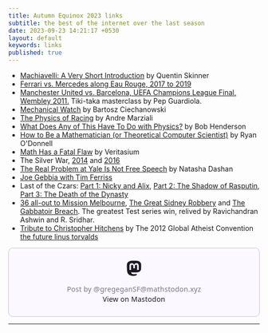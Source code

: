```yaml
---
title: Autumn Equinox 2023 links
subtitle: the best of the internet over the last season
date: 2023-09-23 14:21:17 +0530
layout: default
keywords: links
published: true
---
```


- [Machiavelli: A Very Short Introduction](https://www.youtube.com/watch?v=CKGuzJ6GwHM) by Quentin Skinner  
- [Ferrari vs. Mercedes along Eau Rouge, 2017 to 2019](https://www.youtube.com/watch?v=nNCQ_MDeVFE)  
- [Manchester United vs. Barcelona, UEFA Champions League Final, Wembley 2011.](https://www.youtube.com/watch?v=J_BfBIs3hgU) Tiki-taka masterclass by Pep Guardiola.  
- [Mechanical Watch](https://ciechanow.ski/mechanical-watch/) by Bartosz Ciechanowski  
- [The Physics of Racing](https://www.youtube.com/watch?v=bYp2vvUgEqE) by Andre Marziali  
- [What Does Any of This Have To Do with Physics?](https://nautil.us/issue/43/heroes/what-does-any-of-this-have-to-do-with-physics) by Bob Henderson  
- [How to Be a Mathematician (or Theoretical Computer Scientist)](https://www.cs.cmu.edu/~odonnell/toolkit13/how-to-do-math-and-tcs.pdf) by Ryan O'Donnell  
- [Math Has a Fatal Flaw](https://www.youtube.com/watch?v=HeQX2HjkcNo) by Veritasium  
- The Silver War, [2014](https://www.youtube.com/watch?v=BhSDGA5nrzw) and [2016](https://www.youtube.com/watch?v=OxIRc1m9NT4&pp)  
- [The Real Problem at Yale Is Not Free Speech](https://palladiummag.com/2019/08/05/the-real-problem-at-yale-is-not-free-speech/) by Natasha Dashan  
- [Joe Gebbia with Tim Ferriss](https://www.youtube.com/watch?v=Xao9DJEpk8I)  
- Last of the Czars: [Part 1: Nicky and Alix](https://youtu.be/mYo8SEvnsrM), [Part 2: The Shadow of Rasputin](https://youtu.be/Hx2zMUCsdM0), [Part 3: The Death of the Dynasty](https://youtu.be/f1em_lDQzmA)  
- [36 all-out to Mission Melbourne](https://www.youtube.com/watch?v=juZ3z8SH67w), [The Great Sidney Robbery](https://youtu.be/M1FPtT9xEJc) and [The Gabbatoir Breach](https://www.youtube.com/watch?v=HcsTN3sbyCM). The greatest Test series win, relived by Ravichandran Ashwin and R. Sridhar.  
- [Tribute to Christopher Hitchens](https://www.youtube.com/watch?v=iR0GyYaeI-k) by The 2012 Global Atheist Convention [the future linus torvalds](https://mastodon.social/@nixCraft/110900072073406421)

<blockquote class="mastodon-embed" data-embed-url="https://mathstodon.xyz/@gregeganSF/111028000635058048/embed" style="background: #FCF8FF; border-radius: 8px; border: 1px solid #C9C4DA; margin: 0; max-width: 540px; min-width: 270px; overflow: hidden; padding: 0;"> <a href="https://mathstodon.xyz/@gregeganSF/111028000635058048" target="_blank" style="align-items: center; color: #1C1A25; display: flex; flex-direction: column; font-family: system-ui, -apple-system, BlinkMacSystemFont, 'Segoe UI', Oxygen, Ubuntu, Cantarell, 'Fira Sans', 'Droid Sans', 'Helvetica Neue', Roboto, sans-serif; font-size: 14px; justify-content: center; letter-spacing: 0.25px; line-height: 20px; padding: 24px; text-decoration: none;"> <svg xmlns="http://www.w3.org/2000/svg" xmlns:xlink="http://www.w3.org/1999/xlink" width="32" height="32" viewBox="0 0 79 75"><path d="M74.7135 16.6043C73.6199 8.54587 66.5351 2.19527 58.1366 0.964691C56.7196 0.756754 51.351 0 38.9148 0H38.822C26.3824 0 23.7135 0.756754 22.2966 0.964691C14.1319 2.16118 6.67571 7.86752 4.86669 16.0214C3.99657 20.0369 3.90371 24.4888 4.06535 28.5726C4.29578 34.4289 4.34049 40.275 4.877 46.1075C5.24791 49.9817 5.89495 53.8251 6.81328 57.6088C8.53288 64.5968 15.4938 70.4122 22.3138 72.7848C29.6155 75.259 37.468 75.6697 44.9919 73.971C45.8196 73.7801 46.6381 73.5586 47.4475 73.3063C49.2737 72.7302 51.4164 72.086 52.9915 70.9542C53.0131 70.9384 53.0308 70.9178 53.0433 70.8942C53.0558 70.8706 53.0628 70.8445 53.0637 70.8179V65.1661C53.0634 65.1412 53.0574 65.1167 53.0462 65.0944C53.035 65.0721 53.0189 65.0525 52.9992 65.0371C52.9794 65.0218 52.9564 65.011 52.9318 65.0056C52.9073 65.0002 52.8819 65.0003 52.8574 65.0059C48.0369 66.1472 43.0971 66.7193 38.141 66.7103C29.6118 66.7103 27.3178 62.6981 26.6609 61.0278C26.1329 59.5842 25.7976 58.0784 25.6636 56.5486C25.6622 56.5229 25.667 56.4973 25.6775 56.4738C25.688 56.4502 25.7039 56.4295 25.724 56.4132C25.7441 56.397 25.7678 56.3856 25.7931 56.3801C25.8185 56.3746 25.8448 56.3751 25.8699 56.3816C30.6101 57.5151 35.4693 58.0873 40.3455 58.086C41.5183 58.086 42.6876 58.086 43.8604 58.0553C48.7647 57.919 53.9339 57.6701 58.7591 56.7361C58.8794 56.7123 58.9998 56.6918 59.103 56.6611C66.7139 55.2124 73.9569 50.665 74.6929 39.1501C74.7204 38.6967 74.7892 34.4016 74.7892 33.9312C74.7926 32.3325 75.3085 22.5901 74.7135 16.6043ZM62.9996 45.3371H54.9966V25.9069C54.9966 21.8163 53.277 19.7302 49.7793 19.7302C45.9343 19.7302 44.0083 22.1981 44.0083 27.0727V37.7082H36.0534V27.0727C36.0534 22.1981 34.124 19.7302 30.279 19.7302C26.8019 19.7302 25.0651 21.8163 25.0617 25.9069V45.3371H17.0656V25.3172C17.0656 21.2266 18.1191 17.9769 20.2262 15.568C22.3998 13.1648 25.2509 11.9308 28.7898 11.9308C32.8859 11.9308 35.9812 13.492 38.0447 16.6111L40.036 19.9245L42.0308 16.6111C44.0943 13.492 47.1896 11.9308 51.2788 11.9308C54.8143 11.9308 57.6654 13.1648 59.8459 15.568C61.9529 17.9746 63.0065 21.2243 63.0065 25.3172L62.9996 45.3371Z" fill="currentColor"/></svg> <div style="color: #787588; margin-top: 16px;">Post by @gregeganSF@mathstodon.xyz</div> <div style="font-weight: 500;">View on Mastodon</div> </a> </blockquote> <script data-allowed-prefixes="https://mathstodon.xyz/" async src="https://mathstodon.xyz/embed.js"></script>

---
